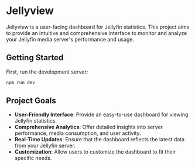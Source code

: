 # Jellyview

Jellyview is a user-facing dashboard for Jellyfin statistics. This project aims to provide an intuitive and comprehensive interface to monitor and analyze your Jellyfin media server's performance and usage.

## Getting Started

First, run the development server:

```bash
npm run dev
```

## Project Goals

- **User-Friendly Interface**: Provide an easy-to-use dashboard for viewing Jellyfin statistics.
- **Comprehensive Analytics**: Offer detailed insights into server performance, media consumption, and user activity.
- **Real-Time Updates**: Ensure that the dashboard reflects the latest data from your Jellyfin server.
- **Customization**: Allow users to customize the dashboard to fit their specific needs.